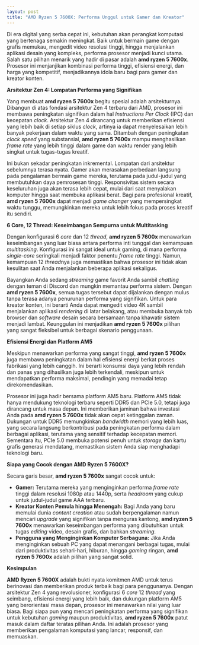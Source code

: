 ```yaml
---
layout: post
title: "AMD Ryzen 5 7600X: Performa Unggul untuk Gamer dan Kreator"
---
```


Di era digital yang serba cepat ini, kebutuhan akan perangkat komputasi yang bertenaga semakin meningkat. Baik untuk bermain game dengan grafis memukau, mengedit video resolusi tinggi, hingga menjalankan aplikasi desain yang kompleks, performa prosesor menjadi kunci utama. Salah satu pilihan menarik yang hadir di pasar adalah **amd ryzen 5 7600x**. Prosesor ini menjanjikan kombinasi performa tinggi, efisiensi energi, dan harga yang kompetitif, menjadikannya idola baru bagi para gamer dan kreator konten.

**Arsitektur Zen 4: Lompatan Performa yang Signifikan**

Yang membuat **amd ryzen 5 7600x** begitu spesial adalah arsitekturnya. Dibangun di atas fondasi arsitektur Zen 4 terbaru dari AMD, prosesor ini membawa peningkatan signifikan dalam hal *Instructions Per Clock* (IPC) dan kecepatan *clock*. Arsitektur Zen 4 dirancang untuk memberikan efisiensi yang lebih baik di setiap siklus *clock*, artinya ia dapat menyelesaikan lebih banyak pekerjaan dalam waktu yang sama. Ditambah dengan peningkatan *clock speed* yang substansial, **amd ryzen 5 7600x** mampu menghasilkan *frame rate* yang lebih tinggi dalam game dan waktu render yang lebih singkat untuk tugas-tugas kreatif.

Ini bukan sekadar peningkatan inkremental. Lompatan dari arsitektur sebelumnya terasa nyata. Gamer akan merasakan perbedaan langsung pada pengalaman bermain game mereka, terutama pada judul-judul yang membutuhkan daya pemrosesan tinggi. Responsivitas sistem secara keseluruhan juga akan terasa lebih cepat, mulai dari saat menyalakan komputer hingga saat membuka aplikasi berat. Bagi para profesional kreatif, **amd ryzen 5 7600x** dapat menjadi *game changer* yang mempersingkat waktu tunggu, memungkinkan mereka untuk lebih fokus pada proses kreatif itu sendiri.

**6 Core, 12 Thread: Keseimbangan Sempurna untuk Multitasking**

Dengan konfigurasi 6 *core* dan 12 *thread*, **amd ryzen 5 7600x** menawarkan keseimbangan yang luar biasa antara performa inti tunggal dan kemampuan *multitasking*. Konfigurasi ini sangat ideal untuk gaming, di mana performa *single-core* seringkali menjadi faktor penentu *frame rate* tinggi. Namun, kemampuan 12 *thread*nya juga memastikan bahwa prosesor ini tidak akan kesulitan saat Anda menjalankan beberapa aplikasi sekaligus.

Bayangkan Anda sedang *streaming* game favorit Anda sambil *chatting* dengan teman di Discord dan mungkin memantau performa sistem. Dengan **amd ryzen 5 7600x**, semua tugas tersebut dapat dijalankan dengan mulus tanpa terasa adanya penurunan performa yang signifikan. Untuk para kreator konten, ini berarti Anda dapat mengedit video 4K sambil menjalankan aplikasi *rendering* di latar belakang, atau membuka banyak tab browser dan *software* desain secara bersamaan tanpa khawatir sistem menjadi lambat. Keunggulan ini menjadikan **amd ryzen 5 7600x** pilihan yang sangat fleksibel untuk berbagai skenario penggunaan.

**Efisiensi Energi dan Platform AM5**

Meskipun menawarkan performa yang sangat tinggi, **amd ryzen 5 7600x** juga membawa peningkatan dalam hal efisiensi energi berkat proses fabrikasi yang lebih canggih. Ini berarti konsumsi daya yang lebih rendah dan panas yang dihasilkan juga lebih terkendali, meskipun untuk mendapatkan performa maksimal, pendingin yang memadai tetap direkomendasikan.

Prosesor ini juga hadir bersama platform AM5 baru. Platform AM5 tidak hanya mendukung teknologi terbaru seperti DDR5 dan PCIe 5.0, tetapi juga dirancang untuk masa depan. Ini memberikan jaminan bahwa investasi Anda pada **amd ryzen 5 7600x** tidak akan cepat ketinggalan zaman. Dukungan untuk DDR5 memungkinkan *bandwidth* memori yang lebih luas, yang secara langsung berkontribusi pada peningkatan performa dalam berbagai aplikasi, terutama yang sensitif terhadap kecepatan memori. Sementara itu, PCIe 5.0 membuka potensi penuh untuk *storage* dan kartu grafis generasi mendatang, memastikan sistem Anda siap menghadapi teknologi baru.

**Siapa yang Cocok dengan AMD Ryzen 5 7600X?**

Secara garis besar, **amd ryzen 5 7600x** sangat cocok untuk:

*   **Gamer:** Terutama mereka yang menginginkan performa *frame rate* tinggi dalam resolusi 1080p atau 1440p, serta *headroom* yang cukup untuk judul-judul game AAA terbaru.
*   **Kreator Konten Pemula hingga Menengah:** Bagi Anda yang baru memulai dunia *content creation* atau sudah berpengalaman namun mencari *upgrade* yang signifikan tanpa menguras kantong, **amd ryzen 5 7600x** menawarkan keseimbangan performa yang dibutuhkan untuk tugas *editing* video, desain grafis, dan bahkan *streaming*.
*   **Pengguna yang Menginginkan Komputer Serbaguna:** Jika Anda menginginkan sebuah PC yang dapat menangani berbagai tugas, mulai dari produktivitas sehari-hari, hiburan, hingga *gaming* ringan, **amd ryzen 5 7600x** adalah pilihan yang sangat solid.

**Kesimpulan**

**AMD Ryzen 5 7600X** adalah bukti nyata komitmen AMD untuk terus berinovasi dan memberikan produk terbaik bagi para penggunanya. Dengan arsitektur Zen 4 yang revolusioner, konfigurasi 6 *core* 12 *thread* yang seimbang, efisiensi energi yang lebih baik, dan dukungan platform AM5 yang berorientasi masa depan, prosesor ini menawarkan nilai yang luar biasa. Bagi siapa pun yang mencari peningkatan performa yang signifikan untuk kebutuhan *gaming* maupun produktivitas, **amd ryzen 5 7600x** patut masuk dalam daftar teratas pilihan Anda. Ini adalah prosesor yang memberikan pengalaman komputasi yang lancar, responsif, dan memuaskan.
